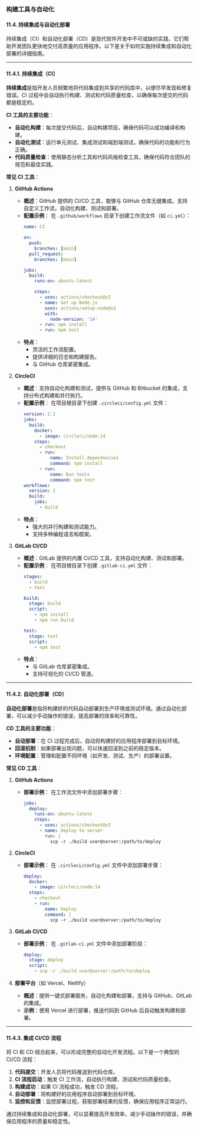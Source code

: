 ### 构建工具与自动化

#### 11.4. 持续集成与自动化部署

持续集成（CI）和自动化部署（CD）是现代软件开发中不可或缺的实践，它们帮助开发团队更快地交付高质量的应用程序。以下是关于如何实施持续集成和自动化部署的详细指南。

---

#### 11.4.1. 持续集成（CI）

**持续集成**是指开发人员频繁地将代码集成到共享的代码库中，以便尽早发现和修复错误。CI 过程中会自动执行构建、测试和代码质量检查，以确保每次提交的代码都是稳定的。

**CI 工具的主要功能**：
- **自动化构建**：每次提交代码后，自动构建项目，确保代码可以成功编译和构建。
- **自动化测试**：运行单元测试、集成测试和端到端测试，确保代码的功能和行为正确。
- **代码质量检查**：使用静态分析工具和代码风格检查工具，确保代码符合团队的规范和最佳实践。

**常见 CI 工具**：
1. **GitHub Actions**
   - **概述**：GitHub 提供的 CI/CD 工具，能够与 GitHub 仓库无缝集成。支持自定义工作流，自动化构建、测试和部署。
   - **配置示例**：
     在 `.github/workflows` 目录下创建工作流文件（如 `ci.yml`）：
     ```yaml
     name: CI

     on:
       push:
         branches: [main]
       pull_request:
         branches: [main]

     jobs:
       build:
         runs-on: ubuntu-latest

         steps:
           - uses: actions/checkout@v2
           - name: Set up Node.js
             uses: actions/setup-node@v2
             with:
               node-version: '14'
           - run: npm install
           - run: npm test
     ```
   - **特点**：
     - 灵活的工作流配置。
     - 提供详细的日志和构建报告。
     - 与 GitHub 仓库紧密集成。

2. **CircleCI**
   - **概述**：支持自动化构建和测试，提供与 GitHub 和 Bitbucket 的集成，支持分布式构建和并行执行。
   - **配置示例**：
     在项目根目录下创建 `.circleci/config.yml` 文件：
     ```yaml
     version: 2.1
     jobs:
       build:
         docker:
           - image: circleci/node:14
         steps:
           - checkout
           - run:
               name: Install dependencies
               command: npm install
           - run:
               name: Run tests
               command: npm test
     workflows:
       version: 2
       build:
         jobs:
           - build
     ```
   - **特点**：
     - 强大的并行构建和测试能力。
     - 支持多种编程语言和框架。

3. **GitLab CI/CD**
   - **概述**：GitLab 提供的内置 CI/CD 工具，支持自动化构建、测试和部署。
   - **配置示例**：
     在项目根目录下创建 `.gitlab-ci.yml` 文件：
     ```yaml
     stages:
       - build
       - test

     build:
       stage: build
       script:
         - npm install
         - npm run build

     test:
       stage: test
       script:
         - npm test
     ```
   - **特点**：
     - 与 GitLab 仓库紧密集成。
     - 支持可视化的 CI/CD 管道。

---

#### 11.4.2. 自动化部署（CD）

**自动化部署**是指将构建好的代码自动部署到生产环境或测试环境。通过自动化部署，可以减少手动操作的错误，提高部署的效率和可靠性。

**CD 工具的主要功能**：
- **自动部署**：在 CI 过程完成后，自动将构建好的应用程序部署到目标环境。
- **回滚机制**：如果部署出现问题，可以快速回滚到之前的稳定版本。
- **环境配置**：管理和配置不同环境（如开发、测试、生产）的部署设置。

**常见 CD 工具**：
1. **GitHub Actions**
   - **部署示例**：
     在工作流文件中添加部署步骤：
     ```yaml
     jobs:
       deploy:
         runs-on: ubuntu-latest
         steps:
           - uses: actions/checkout@v2
           - name: Deploy to server
             run: |
               scp -r ./build user@server:/path/to/deploy
     ```

2. **CircleCI**
   - **部署示例**：
     在 `.circleci/config.yml` 文件中添加部署步骤：
     ```yaml
     deploy:
       docker:
         - image: circleci/node:14
       steps:
         - checkout
         - run:
             name: Deploy
             command: |
               scp -r ./build user@server:/path/to/deploy
     ```

3. **GitLab CI/CD**
   - **部署示例**：
     在 `.gitlab-ci.yml` 文件中添加部署阶段：
     ```yaml
     deploy:
       stage: deploy
       script:
         - scp -r ./build user@server:/path/to/deploy
     ```

4. **部署平台**（如 Vercel、Netlify）
   - **概述**：提供一键式部署服务，自动化构建和部署，支持与 GitHub、GitLab 的集成。
   - **示例**：使用 Vercel 进行部署，推送代码到 GitHub 后自动触发构建和部署。

---

#### 11.4.3. 集成 CI/CD 流程

将 CI 和 CD 结合起来，可以形成完整的自动化开发流程。以下是一个典型的 CI/CD 流程：

1. **代码提交**：开发人员将代码推送到代码仓库。
2. **CI 流程启动**：触发 CI 工作流，自动执行构建、测试和代码质量检查。
3. **构建成功**：如果 CI 流程成功，触发 CD 流程。
4. **自动部署**：将构建好的应用程序自动部署到目标环境。
5. **监控和反馈**：监控部署过程，获取部署结果的反馈，确保应用程序正常运行。

通过持续集成和自动化部署，可以显著提高开发效率，减少手动操作的错误，并确保应用程序的质量和稳定性。